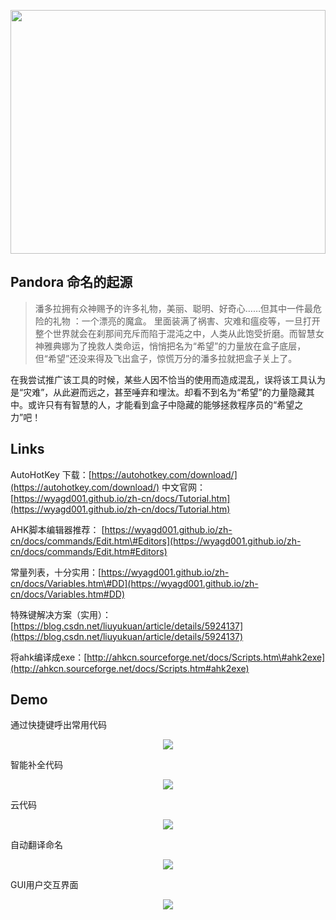 <p align="center">
  <a href="https://nodejs.org/">
    <img
      src="https://github.com/dragon8github/ahk/raw/master/static/Pandorabg.png"
      width="100%"
      height="390"
    />
  </a>
</p>



## Pandora 命名的起源

> 潘多拉拥有众神赐予的许多礼物，美丽、聪明、好奇心……但其中一件最危险的礼物 ：一个漂亮的魔盒。
> 里面装满了祸害、灾难和瘟疫等，一旦打开整个世界就会在刹那间充斥而陷于混沌之中，人类从此饱受折磨。而智慧女神雅典娜为了挽救人类命运，悄悄把名为“希望”的力量放在盒子底层，但“希望”还没来得及飞出盒子，惊慌万分的潘多拉就把盒子关上了。

在我尝试推广该工具的时候，某些人因不恰当的使用而造成混乱，误将该工具认为是“灾难”，从此避而远之，甚至唾弃和埋汰。却看不到名为“希望”的力量隐藏其中。或许只有有智慧的人，才能看到盒子中隐藏的能够拯救程序员的“希望之力”吧！





## Links

AutoHotKey 下载：[https://autohotkey.com/download/](https://autohotkey.com/download/)
中文官网：[https://wyagd001.github.io/zh-cn/docs/Tutorial.htm](https://wyagd001.github.io/zh-cn/docs/Tutorial.htm)

AHK脚本编辑器推荐： [https://wyagd001.github.io/zh-cn/docs/commands/Edit.htm\#Editors](https://wyagd001.github.io/zh-cn/docs/commands/Edit.htm#Editors)

常量列表，十分实用：[https://wyagd001.github.io/zh-cn/docs/Variables.htm\#DD](https://wyagd001.github.io/zh-cn/docs/Variables.htm#DD)

特殊键解决方案（实用）：[https://blog.csdn.net/liuyukuan/article/details/5924137](https://blog.csdn.net/liuyukuan/article/details/5924137)

将ahk编译成exe：[http://ahkcn.sourceforge.net/docs/Scripts.htm\#ahk2exe](http://ahkcn.sourceforge.net/docs/Scripts.htm#ahk2exe)



## Demo
<p>通过快捷键呼出常用代码</p>
<p align="center">
  <a href="https://nodejs.org/">
    <img
      src="https://github.com/dragon8github/ahk/raw/master/static/通过快捷键呼出常用代码.gif"
    />
  </a>
</p>

<p>智能补全代码</p>
<p align="center">
  <a href="https://nodejs.org/">
    <img
      src="https://github.com/dragon8github/ahk/raw/master/static/智能补全代码.gif"
    />
  </a>
</p>

<p>云代码</p>
<p align="center">
  <a href="https://nodejs.org/">
    <img
      src="https://github.com/dragon8github/ahk/raw/master/static/云代码.gif"
    />
  </a>
</p>

<p>自动翻译命名</p>
<p align="center">
  <a href="https://nodejs.org/">
    <img
      src="https://github.com/dragon8github/ahk/raw/master/static/自动翻译命名.gif"
    />
  </a>
</p>

<p>GUI用户交互界面</p>
<p align="center">
  <a href="https://nodejs.org/">
    <img
      src="https://github.com/dragon8github/ahk/raw/master/static/GUI.gif"
    />
  </a>
</p>